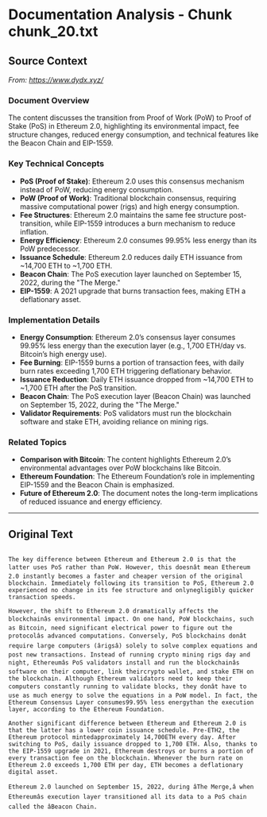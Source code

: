 # Documentation Analysis - Chunk chunk_20.txt

## Source Context
*From: https://www.dydx.xyz/*

### Document Overview  
The content discusses the transition from Proof of Work (PoW) to Proof of Stake (PoS) in Ethereum 2.0, highlighting its environmental impact, fee structure changes, reduced energy consumption, and technical features like the Beacon Chain and EIP-1559.  

### Key Technical Concepts  
- **PoS (Proof of Stake)**: Ethereum 2.0 uses this consensus mechanism instead of PoW, reducing energy consumption.  
- **PoW (Proof of Work)**: Traditional blockchain consensus, requiring massive computational power (rigs) and high energy consumption.  
- **Fee Structures**: Ethereum 2.0 maintains the same fee structure post-transition, while EIP-1559 introduces a burn mechanism to reduce inflation.  
- **Energy Efficiency**: Ethereum 2.0 consumes 99.95% less energy than its PoW predecessor.  
- **Issuance Schedule**: Ethereum 2.0 reduces daily ETH issuance from ~14,700 ETH to ~1,700 ETH.  
- **Beacon Chain**: The PoS execution layer launched on September 15, 2022, during the "The Merge."  
- **EIP-1559**: A 2021 upgrade that burns transaction fees, making ETH a deflationary asset.  

### Implementation Details  
- **Energy Consumption**: Ethereum 2.0’s consensus layer consumes 99.95% less energy than the execution layer (e.g., 1,700 ETH/day vs. Bitcoin’s high energy use).  
- **Fee Burning**: EIP-1559 burns a portion of transaction fees, with daily burn rates exceeding 1,700 ETH triggering deflationary behavior.  
- **Issuance Reduction**: Daily ETH issuance dropped from ~14,700 ETH to ~1,700 ETH after the PoS transition.  
- **Beacon Chain**: The PoS execution layer (Beacon Chain) was launched on September 15, 2022, during the "The Merge."  
- **Validator Requirements**: PoS validators must run the blockchain software and stake ETH, avoiding reliance on mining rigs.  

### Related Topics  
- **Comparison with Bitcoin**: The content highlights Ethereum 2.0’s environmental advantages over PoW blockchains like Bitcoin.  
- **Ethereum Foundation**: The Ethereum Foundation’s role in implementing EIP-1559 and the Beacon Chain is emphasized.  
- **Future of Ethereum 2.0**: The document notes the long-term implications of reduced issuance and energy efficiency.

---

## Original Text
```

The key difference between Ethereum and Ethereum 2.0 is that the latter uses PoS rather than PoW. However, this doesnât mean Ethereum 2.0 instantly becomes a faster and cheaper version of the original blockchain. Immediately following its transition to PoS, Ethereum 2.0 experienced no change in its fee structure and onlynegligibly quicker transaction speeds.

However, the shift to Ethereum 2.0 dramatically affects the blockchainâs environmental impact. On one hand, PoW blockchains, such as Bitcoin, need significant electrical power to figure out the protocolâs advanced computations. Conversely, PoS blockchains donât require large computers (ârigsâ) solely to solve complex equations and post new transactions. Instead of running crypto mining rigs day and night, Ethereumâs PoS validators install and run the blockchainâs software on their computer, link theircrypto wallet, and stake ETH on the blockchain. Although Ethereum validators need to keep their computers constantly running to validate blocks, they donât have to use as much energy to solve the equations in a PoW model. In fact, the Ethereum Consensus Layer consumes99.95% less energythan the execution layer, according to the Ethereum Foundation.

Another significant difference between Ethereum and Ethereum 2.0 is that the latter has a lower coin issuance schedule. Pre-ETH2, the Ethereum protocol mintedapproximately 14,700ETH every day. After switching to PoS, daily issuance dropped to 1,700 ETH. Also, thanks to the EIP-1559 upgrade in 2021, Ethereum destroys or burns a portion of every transaction fee on the blockchain. Whenever the burn rate on Ethereum 2.0 exceeds 1,700 ETH per day, ETH becomes a deflationary digital asset.

Ethereum 2.0 launched on September 15, 2022, during âThe Merge,â when Ethereumâs execution layer transitioned all its data to a PoS chain called the âBeacon Chain.
```